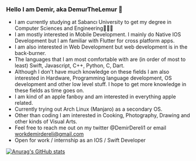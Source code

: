 ### Hello I am Demir, aka DemurTheLemur 👋
- I am currently studying at Sabancı University to get my degree in Computer Sciences and Engineering👨🏻‍💻
- I am mostly interested in Mobile Development. I mainly do Native IOS Development but I am familiar with Flutter for cross platform apps.
- I am also interested in Web Development but web development is in the back-burner.
- The languages that I am most comfortable with are (in order of most to least) Swift, Javascript, C++, Python, C, Dart. 
- Although I don't have much knowledge on these fields I am also interested in Hardware, Programming language development, OS development and other low level stuff. I hope to get more knowledge in these fields as time goes on.
- I am kind of an apple fanboy and am interested in everything apple related.
- Currently trying out Arch Linux (Manjaro) as a secondary OS.
- Other than coding I am interested in Cooking, Photography, Drawing and other kinds of Visual Arts.
- Feel free to reach me out on my twitter @DemirDereli1 or email workdemirdereli@gmail.com
- Open for work / internship as an IOS / Swift Developer

[![Anurag's GitHub stats](https://github-readme-stats.vercel.app/api?username=demurthelemur&show_icons=true&theme=radical)](https://github.com/anuraghazra/github-readme-stats)


<!--
**demurthelemur/demurthelemur** is a ✨ _special_ ✨ repository because its `README.md` (this file) appears on your GitHub profile.

Here are some ideas to get you started:

- 🔭 I’m currently working on ...
- 🌱 I’m currently learning ...
- 👯 I’m looking to collaborate on ...
- 🤔 I’m looking for help with ...
- 💬 Ask me about ...
- 📫 How to reach me: ...
- 😄 Pronouns: ...
- ⚡ Fun fact: ...
-->
